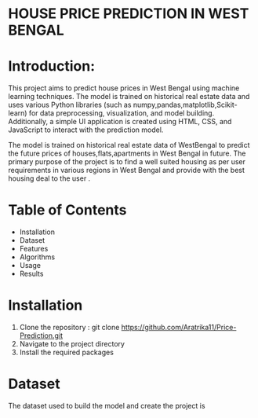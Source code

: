 # HOUSE PRICE PREDICTION IN WEST BENGAL

# **Introduction:**
This project aims to predict house prices in West Bengal using machine learning techniques. The model is trained on historical real estate data and uses various Python libraries (such as numpy,pandas,matplotlib,Scikit-learn) for data preprocessing, visualization, and model building. 
Additionally, a simple UI application is created using HTML, CSS, and JavaScript to interact with the prediction model.

The model is trained on historical real estate data of WestBengal to predict the future prices of houses,flats,apartments in West Bengal in future.
The primary purpose of the project is to find a well suited housing as per user requirements in various regions in West Bengal and provide with the best housing deal to the user .

# Table of Contents
  * Installation
  * Dataset
  * Features
  * Algorithms
  * Usage
  * Results
# Installation
 1. Clone the repository : git clone https://github.com/Aratrika11/Price-Prediction.git
 2. Navigate to the project directory
 3. Install the required packages

# Dataset
The dataset used to build the model and create the project is 
